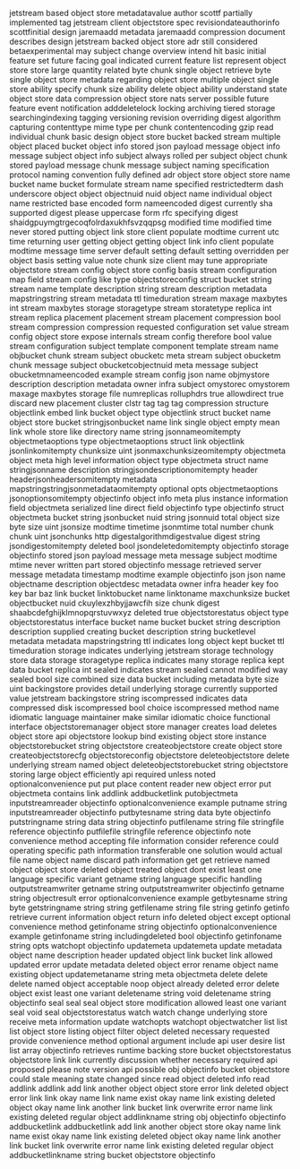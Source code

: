 jetstream based object store metadatavalue author scottf partially implemented tag jetstream client objectstore spec revisiondateauthorinfo scottfinitial design jaremaadd metadata jaremaadd compression document describes design jetstream backed object store adr still considered betaexperimental may subject change overview intend hit basic initial feature set future facing goal indicated current feature list represent object store store large quantity related byte chunk single object retrieve byte single object store metadata regarding object store multiple object single store ability specify chunk size ability delete object ability understand state object store data compression object store nats server possible future feature event notification adddeletelock locking archiving tiered storage searchingindexing tagging versioning revision overriding digest algorithm capturing contenttype mime type per chunk contentencoding gzip read individual chunk basic design object store bucket backed stream multiple object placed bucket object info stored json payload message object info message subject object info subject always rolled per subject object chunk stored payload message chunk message subject naming specification protocol naming convention fully defined adr object store object store name bucket name bucket formulate stream name specified restrictedterm dash underscore object object objectnuid nuid object name individual object name restricted base encoded form nameencoded digest currently sha supported digest please uppercase form rfc specifying digest shaidgpuymgtrgecoqfolrdaxukhfsvzqqpsg modified time modified time never stored putting object link store client populate modtime current utc time returning user getting object getting object link info client populate modtime message time server default setting default setting overridden per object basis setting value note chunk size client may tune appropriate objectstore stream config object store config basis stream configuration map field stream config like type objectstoreconfig struct bucket string stream name template description string stream description metadata mapstringstring stream metadata ttl timeduration stream maxage maxbytes int stream maxbytes storage storagetype stream storatetype replica int stream replica placement placement stream placement compression bool stream compression compression requested configuration set value stream config object store expose internals stream config therefore bool value stream configuration subject template component template stream name objbucket chunk stream subject obucketc meta stream subject obucketm chunk message subject obucketcobjectnuid meta message subject obucketmnameencoded example stream config json name objmystore description description metadata owner infra subject omystorec omystorem maxage maxbytes storage file numreplicas rolluphdrs true allowdirect true discard new placement cluster clstr tag tag tag compression structure objectlink embed link bucket object type objectlink struct bucket name object store bucket stringjsonbucket name link single object empty mean link whole store like directory name string jsonnameomitempty objectmetaoptions type objectmetaoptions struct link objectlink jsonlinkomitempty chunksize uint jsonmaxchunksizeomitempty objectmeta object meta high level information object type objectmeta struct name stringjsonname description stringjsondescriptionomitempty header headerjsonheadersomitempty metadata mapstringstringjsonmetadataomitempty optional opts objectmetaoptions jsonoptionsomitempty objectinfo object info meta plus instance information field objectmeta serialized line direct field objectinfo type objectinfo struct objectmeta bucket string jsonbucket nuid string jsonnuid total object size byte size uint jsonsize modtime timetime jsonmtime total number chunk chunk uint jsonchunks http digestalgorithmdigestvalue digest string jsondigestomitempty deleted bool jsondeletedomitempty objectinfo storage objectinfo stored json payload message meta message subject modtime mtime never written part stored objectinfo message retrieved server message metadata timestamp modtime example objectinfo json json name objectname description objectdesc metadata owner infra header key foo key bar baz link bucket linktobucket name linktoname maxchunksize bucket objectbucket nuid ckuylexzhbyjjawcfih size chunk digest shaabcdefghijklmnopqrstuvwxyz deleted true objectstorestatus object type objectstorestatus interface bucket name bucket bucket string description description supplied creating bucket description string bucketlevel metadata metadata mapstringstring ttl indicates long object kept bucket ttl timeduration storage indicates underlying jetstream storage technology store data storage storagetype replica indicates many storage replica kept data bucket replica int sealed indicates stream sealed cannot modified way sealed bool size combined size data bucket including metadata byte size uint backingstore provides detail underlying storage currently supported value jetstream backingstore string iscompressed indicates data compressed disk iscompressed bool choice iscompressed method name idiomatic language maintainer make similar idiomatic choice functional interface objectstoremanager object store manager creates load deletes object store api objectstore lookup bind existing object store instance objectstorebucket string objectstore createobjectstore create object store createobjectstorecfg objectstoreconfig objectstore deleteobjectstore delete underlying stream named object deleteobjectstorebucket string objectstore storing large object efficiently api required unless noted optionalconvenience put put place content reader new object error put objectmeta contains link addlink addbucketlink putobjectmeta inputstreamreader objectinfo optionalconvenience example putname string inputstreamreader objectinfo putbytesname string data byte objectinfo putstringname string data string objectinfo putfilename string file stringfile reference objectinfo putfilefile stringfile reference objectinfo note convenience method accepting file information consider reference could operating specific path information transferable one solution would actual file name object name discard path information get get retrieve named object object store deleted object treated object dont exist least one language specific variant getname string language specific handling outputstreamwriter getname string outputstreamwriter objectinfo getname string objectresult error optionalconvenience example getbytesname string byte getstringname string string getfilename string file string getinfo getinfo retrieve current information object return info deleted object except optional convenience method getinfoname string objectinfo optionalconvenience example getinfoname string includingdeleted bool objectinfo getinfoname string opts watchopt objectinfo updatemeta updatemeta update metadata object name description header updated object link bucket link allowed updated error update metadata deleted object error rename object name existing object updatemetaname string meta objectmeta delete delete delete named object acceptable noop object already deleted error delete object exist least one variant deletename string void deletename string objectinfo seal seal seal object store modification allowed least one variant seal void seal objectstorestatus watch watch change underlying store receive meta information update watchopts watchopt objectwatcher list list list object store listing object filter object deleted necessary requested provide convenience method optional argument include api user desire list list array objectinfo retrieves runtime backing store bucket objectstorestatus objectstore link link currently discussion whether necessary required api proposed please note version api possible obj objectinfo bucket objectstore could stale meaning state changed since read object deleted info read addlink addlink add link another object object store error link deleted object error link link okay name link name exist okay name link existing deleted object okay name link another link bucket link overwrite error name link existing deleted regular object addlinkname string obj objectinfo objectinfo addbucketlink addbucketlink add link another object store okay name link name exist okay name link existing deleted object okay name link another link bucket link overwrite error name link existing deleted regular object addbucketlinkname string bucket objectstore objectinfo